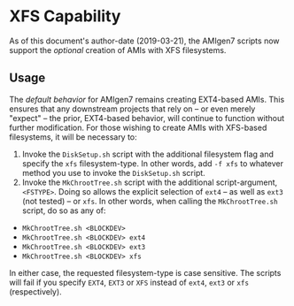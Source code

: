 # XFS Capability

As of this document's author-date (2019-03-21), the AMIgen7 scripts now support the _optional_ creation of AMIs with XFS filesystems.

## Usage

The _default behavior_ for AMIgen7 remains creating EXT4-based AMIs. This ensures that any downstream projects that rely on &ndash; or even merely "expect" &ndash; the prior, EXT4-based behavior, will continue to function without further modification. For those wishing to create AMIs with XFS-based filesystems, it will be necessary to:

1. Invoke the `DiskSetup.sh` script with the additional filesystem flag and specify the `xfs` filesystem-type. In other words, add `-f xfs` to whatever method you use to invoke the `DiskSetup.sh` script.
1. Invoke the `MkChrootTree.sh` script with the additional script-argument, `<FSTYPE>`. Doing so allows the explicit selection of `ext4` &ndash; as well as `ext3` (not tested) &ndash; or `xfs`. In other words, when calling the `MkChrootTree.sh` script, do so as any of:
* `MkChrootTree.sh <BLOCKDEV>`
* `MkChrootTree.sh <BLOCKDEV> ext4`
* `MkChrootTree.sh <BLOCKDEV> ext3`
* `MkChrootTree.sh <BLOCKDEV> xfs`

In either case, the requested filesystem-type is case sensitive. The scripts will fail if you specify `EXT4`, `EXT3` or `XFS` instead of `ext4`, `ext3` or `xfs` (respectively).
